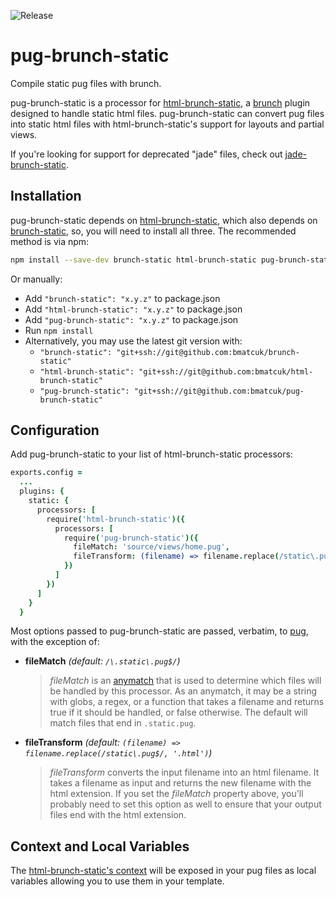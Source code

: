 ![Release](https://img.shields.io/npm/v/pug-brunch-static.svg)

# pug-brunch-static
Compile static pug files with brunch.

pug-brunch-static is a processor for [html-brunch-static](https://github.com/bmatcuk/html-brunch-static), a [brunch](http://brunch.io/) plugin designed to handle static html files. pug-brunch-static can convert pug files into static html files with html-brunch-static's support for layouts and partial views.

If you're looking for support for deprecated "jade" files, check out [jade-brunch-static](https://github.com/bmatcuk/jade-brunch-static).

## Installation
pug-brunch-static depends on [html-brunch-static](https://github.com/bmatcuk/html-brunch-static), which also depends on [brunch-static](https://github.com/bmatcuk/brunch-static), so, you will need to install all three. The recommended method is via npm:

```bash
npm install --save-dev brunch-static html-brunch-static pug-brunch-static
```

Or manually:

* Add `"brunch-static": "x.y.z"` to package.json
* Add `"html-brunch-static": "x.y.z"` to package.json
* Add `"pug-brunch-static": "x.y.z"` to package.json
* Run `npm install`
* Alternatively, you may use the latest git version with:
  * `"brunch-static": "git+ssh://git@github.com:bmatcuk/brunch-static"`
  * `"html-brunch-static": "git+ssh://git@github.com:bmatcuk/html-brunch-static"`
  * `"pug-brunch-static": "git+ssh://git@github.com:bmatcuk/pug-brunch-static"`

## Configuration
Add pug-brunch-static to your list of html-brunch-static processors:

```coffee
exports.config =
  ...
  plugins: {
    static: {
      processors: [
        require('html-brunch-static')({
          processors: [
            require('pug-brunch-static')({
              fileMatch: 'source/views/home.pug',
              fileTransform: (filename) => filename.replace(/static\.pug$/, '.html')
            })
          ]
        })
      ]
    }
  }
```

Most options passed to pug-brunch-static are passed, verbatim, to [pug](https://github.com/pugjs/pug), with the exception of:

* **fileMatch** _(default: `/\.static\.pug$/`)_

  > _fileMatch_ is an [anymatch](https://github.com/es128/anymatch) that is used to determine which files will be handled by this processor. As an anymatch, it may be a string with globs, a regex, or a function that takes a filename and returns true if it should be handled, or false otherwise. The default will match files that end in `.static.pug`.

* **fileTransform** _(default: `(filename) => filename.replace(/static\.pug$/, '.html')`)_

  > _fileTransform_ converts the input filename into an html filename. It takes a filename as input and returns the new filename with the html extension. If you set the _fileMatch_ property above, you'll probably need to set this option as well to ensure that your output files end with the html extension.

## Context and Local Variables
The [html-brunch-static's context](https://github.com/bmatcuk/html-brunch-static#context-layouts-and-partials) will be exposed in your pug files as local variables allowing you to use them in your template.
